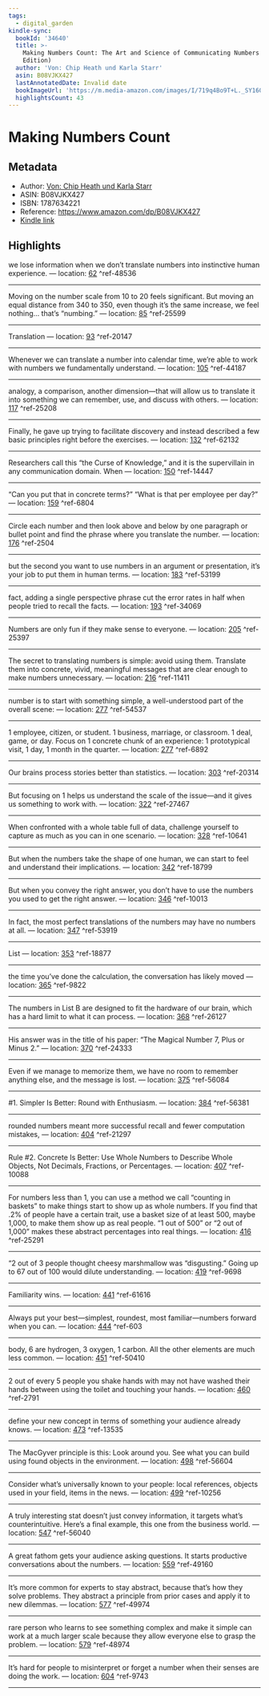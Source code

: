 ```yaml
---
tags:
  - digital_garden
kindle-sync:
  bookId: '34640'
  title: >-
    Making Numbers Count: The Art and Science of Communicating Numbers (English
    Edition)
  author: 'Von: Chip Heath und Karla Starr'
  asin: B08VJKX427
  lastAnnotatedDate: Invalid date
  bookImageUrl: 'https://m.media-amazon.com/images/I/719q4Bo9T+L._SY160.jpg'
  highlightsCount: 43
---
```

# Making Numbers Count
## Metadata
* Author: [Von: Chip Heath und Karla Starr](https://www.amazon.com/-/de/Chip-Heath/e/B000APJJZC/ref=dp_byline_cont_ebooks_1)
* ASIN: B08VJKX427
* ISBN: 1787634221
* Reference: https://www.amazon.com/dp/B08VJKX427
* [Kindle link](kindle://book?action=open&asin=B08VJKX427)

## Highlights
we lose information when we don’t translate numbers into instinctive human experience. — location: [62](kindle://book?action=open&asin=B08VJKX427&location=62) ^ref-48536

---
Moving on the number scale from 10 to 20 feels significant. But moving an equal distance from 340 to 350, even though it’s the same increase, we feel nothing… that’s “numbing.” — location: [85](kindle://book?action=open&asin=B08VJKX427&location=85) ^ref-25599

---
Translation — location: [93](kindle://book?action=open&asin=B08VJKX427&location=93) ^ref-20147

---
Whenever we can translate a number into calendar time, we’re able to work with numbers we fundamentally understand. — location: [105](kindle://book?action=open&asin=B08VJKX427&location=105) ^ref-44187

---
analogy, a comparison, another dimension—that will allow us to translate it into something we can remember, use, and discuss with others. — location: [117](kindle://book?action=open&asin=B08VJKX427&location=117) ^ref-25208

---
Finally, he gave up trying to facilitate discovery and instead described a few basic principles right before the exercises. — location: [132](kindle://book?action=open&asin=B08VJKX427&location=132) ^ref-62132

---
Researchers call this “the Curse of Knowledge,” and it is the supervillain in any communication domain. When — location: [150](kindle://book?action=open&asin=B08VJKX427&location=150) ^ref-14447

---
“Can you put that in concrete terms?” “What is that per employee per day?” — location: [159](kindle://book?action=open&asin=B08VJKX427&location=159) ^ref-6804

---
Circle each number and then look above and below by one paragraph or bullet point and find the phrase where you translate the number. — location: [176](kindle://book?action=open&asin=B08VJKX427&location=176) ^ref-2504

---
but the second you want to use numbers in an argument or presentation, it’s your job to put them in human terms. — location: [183](kindle://book?action=open&asin=B08VJKX427&location=183) ^ref-53199

---
fact, adding a single perspective phrase cut the error rates in half when people tried to recall the facts. — location: [193](kindle://book?action=open&asin=B08VJKX427&location=193) ^ref-34069

---
Numbers are only fun if they make sense to everyone. — location: [205](kindle://book?action=open&asin=B08VJKX427&location=205) ^ref-25397

---
The secret to translating numbers is simple: avoid using them. Translate them into concrete, vivid, meaningful messages that are clear enough to make numbers unnecessary. — location: [216](kindle://book?action=open&asin=B08VJKX427&location=216) ^ref-11411

---
number is to start with something simple, a well-understood part of the overall scene: — location: [277](kindle://book?action=open&asin=B08VJKX427&location=277) ^ref-54537

---
1 employee, citizen, or student. 1 business, marriage, or classroom. 1 deal, game, or day. Focus on 1 concrete chunk of an experience: 1 prototypical visit, 1 day, 1 month in the quarter. — location: [277](kindle://book?action=open&asin=B08VJKX427&location=277) ^ref-6892

---
Our brains process stories better than statistics. — location: [303](kindle://book?action=open&asin=B08VJKX427&location=303) ^ref-20314

---
But focusing on 1 helps us understand the scale of the issue—and it gives us something to work with. — location: [322](kindle://book?action=open&asin=B08VJKX427&location=322) ^ref-27467

---
When confronted with a whole table full of data, challenge yourself to capture as much as you can in one scenario. — location: [328](kindle://book?action=open&asin=B08VJKX427&location=328) ^ref-10641

---
But when the numbers take the shape of one human, we can start to feel and understand their implications. — location: [342](kindle://book?action=open&asin=B08VJKX427&location=342) ^ref-18799

---
But when you convey the right answer, you don’t have to use the numbers you used to get the right answer. — location: [346](kindle://book?action=open&asin=B08VJKX427&location=346) ^ref-10013

---
In fact, the most perfect translations of the numbers may have no numbers at all. — location: [347](kindle://book?action=open&asin=B08VJKX427&location=347) ^ref-53919

---
List — location: [353](kindle://book?action=open&asin=B08VJKX427&location=353) ^ref-18877

---
the time you’ve done the calculation, the conversation has likely moved — location: [365](kindle://book?action=open&asin=B08VJKX427&location=365) ^ref-9822

---
The numbers in List B are designed to fit the hardware of our brain, which has a hard limit to what it can process. — location: [368](kindle://book?action=open&asin=B08VJKX427&location=368) ^ref-26127

---
His answer was in the title of his paper: “The Magical Number 7, Plus or Minus 2.” — location: [370](kindle://book?action=open&asin=B08VJKX427&location=370) ^ref-24333

---
Even if we manage to memorize them, we have no room to remember anything else, and the message is lost. — location: [375](kindle://book?action=open&asin=B08VJKX427&location=375) ^ref-56084

---
#1. Simpler Is Better: Round with Enthusiasm. — location: [384](kindle://book?action=open&asin=B08VJKX427&location=384) ^ref-56381

---
rounded numbers meant more successful recall and fewer computation mistakes, — location: [404](kindle://book?action=open&asin=B08VJKX427&location=404) ^ref-21297

---
Rule #2. Concrete Is Better: Use Whole Numbers to Describe Whole Objects, Not Decimals, Fractions, or Percentages. — location: [407](kindle://book?action=open&asin=B08VJKX427&location=407) ^ref-10088

---
For numbers less than 1, you can use a method we call “counting in baskets” to make things start to show up as whole numbers. If you find that .2% of people have a certain trait, use a basket size of at least 500, maybe 1,000, to make them show up as real people. “1 out of 500” or “2 out of 1,000” makes these abstract percentages into real things. — location: [416](kindle://book?action=open&asin=B08VJKX427&location=416) ^ref-25291

---
“2 out of 3 people thought cheesy marshmallow was “disgusting.” Going up to 67 out of 100 would dilute understanding. — location: [419](kindle://book?action=open&asin=B08VJKX427&location=419) ^ref-9698

---
Familiarity wins. — location: [441](kindle://book?action=open&asin=B08VJKX427&location=441) ^ref-61616

---
Always put your best—simplest, roundest, most familiar—numbers forward when you can. — location: [444](kindle://book?action=open&asin=B08VJKX427&location=444) ^ref-603

---
body, 6 are hydrogen, 3 oxygen, 1 carbon. All the other elements are much less common. — location: [451](kindle://book?action=open&asin=B08VJKX427&location=451) ^ref-50410

---
2 out of every 5 people you shake hands with may not have washed their hands between using the toilet and touching your hands. — location: [460](kindle://book?action=open&asin=B08VJKX427&location=460) ^ref-2791

---
define your new concept in terms of something your audience already knows. — location: [473](kindle://book?action=open&asin=B08VJKX427&location=473) ^ref-13535

---
The MacGyver principle is this: Look around you. See what you can build using found objects in the environment. — location: [498](kindle://book?action=open&asin=B08VJKX427&location=498) ^ref-56604

---
Consider what’s universally known to your people: local references, objects used in your field, items in the news. — location: [499](kindle://book?action=open&asin=B08VJKX427&location=499) ^ref-10256

---
A truly interesting stat doesn’t just convey information, it targets what’s counterintuitive. Here’s a final example, this one from the business world. — location: [547](kindle://book?action=open&asin=B08VJKX427&location=547) ^ref-56040

---
A great fathom gets your audience asking questions. It starts productive conversations about the numbers. — location: [559](kindle://book?action=open&asin=B08VJKX427&location=559) ^ref-49160

---
It’s more common for experts to stay abstract, because that’s how they solve problems. They abstract a principle from prior cases and apply it to new dilemmas. — location: [577](kindle://book?action=open&asin=B08VJKX427&location=577) ^ref-49974

---
rare person who learns to see something complex and make it simple can work at a much larger scale because they allow everyone else to grasp the problem. — location: [579](kindle://book?action=open&asin=B08VJKX427&location=579) ^ref-48974

---
It’s hard for people to misinterpret or forget a number when their senses are doing the work. — location: [604](kindle://book?action=open&asin=B08VJKX427&location=604) ^ref-9743

---
